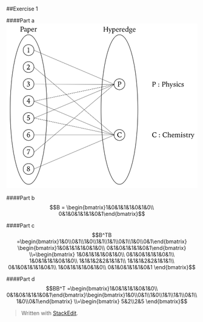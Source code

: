 ##Exercise 1

####Part a
![](https://raw.githubusercontent.com/glencbz/networkedlife/master/week_5/HW4-Q1.png)

####Part b
$$B =
\begin{bmatrix}1&0&1&1&1&0&1&0\\
0&1&0&1&1&1&0&1\end{bmatrix}$$

####Part c
$$B^TB
=\begin{bmatrix}1&0\\0&1\\1&0\\1&1\\1&1\\0&1\\1&0\\0&1\end{bmatrix}
\begin{bmatrix}1&0&1&1&1&0&1&0\\
0&1&0&1&1&1&0&1\end{bmatrix}
\\=\begin{bmatrix}
1&0&1&1&1&0&1&0\\
0&1&0&1&1&1&0&1\\
1&0&1&1&1&0&1&0\\
1&1&1&2&2&1&1&1\\
1&1&1&2&2&1&1&1\\
0&1&0&1&1&1&0&1\\
1&0&1&1&1&0&1&0\\
0&1&0&1&1&1&0&1
\end{bmatrix}$$

####Part d
$$BB^T
=\begin{bmatrix}1&0&1&1&1&0&1&0\\
0&1&0&1&1&1&0&1\end{bmatrix}\begin{bmatrix}1&0\\0&1\\1&0\\1&1\\1&1\\0&1\\1&0\\0&1\end{bmatrix}
\\=\begin{bmatrix}
5&2\\2&5
\end{bmatrix}$$


> Written with [StackEdit](https://stackedit.io/).
